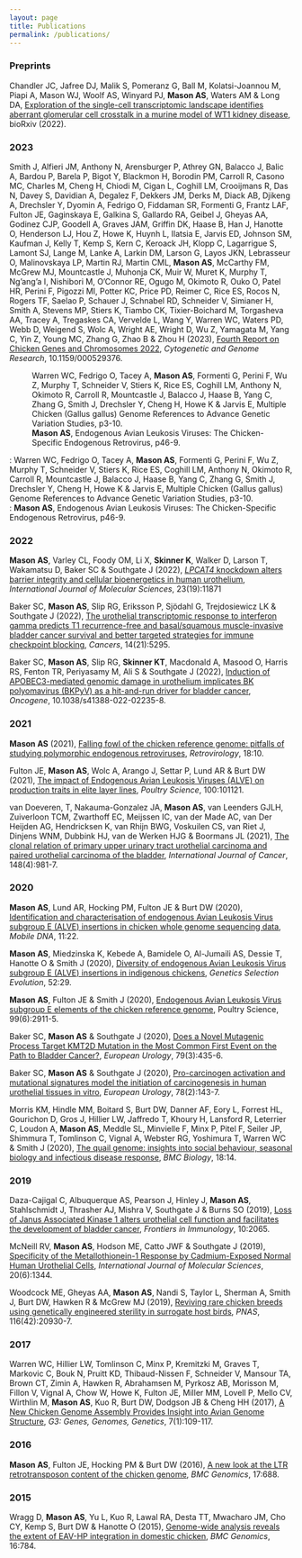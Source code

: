 ```yaml
---
layout: page
title: Publications
permalink: /publications/
---
```


### Preprints
Chandler JC, Jafree DJ, Malik S, Pomeranz G, Ball M, Kolatsi-Joannou M, Piapi A, Mason WJ, Woolf AS, Winyard PJ, **Mason AS**, Waters AM & Long DA, [Exploration of the single-cell transcriptomic landscape identifies aberrant glomerular cell crosstalk in a murine model of WT1 kidney disease](https://www.biorxiv.org/content/10.1101/2022.10.11.511555v2), bioRxiv (2022).

### 2023
Smith J, Alfieri JM, Anthony N, Arensburger P, Athrey GN, Balacco J, Balic A, Bardou P, Barela P, Bigot Y, Blackmon H, Borodin PM, Carroll R, Casono MC, Charles M, Cheng H, Chiodi M, Cigan L, Coghill LM, Crooijmans R, Das N, Davey S, Davidian A, Degalez F, Dekkers JM, Derks M, Diack AB, Djikeng A, Drechsler Y, Dyomin A, Fedrigo O, Fiddaman SR, Formenti G, Frantz LAF, Fulton JE, Gaginskaya E, Galkina S, Gallardo RA, Geibel J, Gheyas AA, Godinez CJP, Goodell A, Graves JAM, Griffin DK, Haase B, Han J, Hanotte O, Henderson LJ, Hou Z, Howe K, Huynh L, Ilatsia E, Jarvis ED, Johnson SM, Kaufman J, Kelly T, Kemp S, Kern C, Keroack JH, Klopp C, Lagarrigue S, Lamont SJ, Lange M, Lanke A, Larkin DM, Larson G, Layos JKN, Lebrasseur O, Malinovskaya LP, Martin RJ, Martin CML, **Mason AS**, McCarthy FM, McGrew MJ, Mountcastle J, Muhonja CK, Muir W, Muret K, Murphy T, Ng’ang’a I, Nishibori M, O’Connor RE, Ogugo M, Okimoto R, Ouko O, Patel HR, Perini F, Pigozzi MI, Potter KC, Price PD, Reimer C, Rice ES, Rocos N, Rogers TF, Saelao P, Schauer J, Schnabel RD, Schneider V, Simianer H, Smith A, Stevens MP, Stiers K, Tiambo CK, Tixier-Boichard M, Torgasheva AA, Tracey A, Tregaskes CA, Vervelde L, Wang Y, Warren WC, Waters PD, Webb D, Weigend S, Wolc A, Wright AE, Wright D, Wu Z, Yamagata M, Yang C, Yin Z, Young MC, Zhang G, Zhao B & Zhou H (2023), [Fourth Report on Chicken Genes and Chromosomes 2022](https://doi.org/10.1159/000529376), *Cytogenetic and Genome Research*, 10.1159/000529376.<br/>
<dl>
    <dd>Warren WC, Fedrigo O, Tacey A, <b>Mason AS</b>, Formenti G, Perini F, Wu Z, Murphy T, Schneider V, Stiers K, Rice ES, Coghill LM, Anthony N, Okimoto R, Carroll R, Mountcastle J, Balacco J, Haase B, Yang C, Zhang G, Smith J, Drechsler Y, Cheng H, Howe K & Jarvis E, Multiple Chicken (Gallus gallus) Genome References to Advance Genetic Variation Studies, p3-10.</dd>
    <dd><b>Mason AS</b>, Endogenous Avian Leukosis Viruses: The Chicken-Specific Endogenous Retrovirus, p46-9.</dd>
</dl>


: Warren WC, Fedrigo O, Tacey A, **Mason AS**, Formenti G, Perini F, Wu Z, Murphy T, Schneider V, Stiers K, Rice ES, Coghill LM, Anthony N, Okimoto R, Carroll R, Mountcastle J, Balacco J, Haase B, Yang C, Zhang G, Smith J, Drechsler Y, Cheng H, Howe K & Jarvis E, Multiple Chicken (Gallus gallus) Genome References to Advance Genetic Variation Studies, p3-10.<br/>
: **Mason AS**, Endogenous Avian Leukosis Viruses: The Chicken-Specific Endogenous Retrovirus, p46-9.

### 2022
**Mason AS**, Varley CL, Foody OM, Li X, **Skinner K**, Walker D, Larson T, Wakamatsu D, Baker SC & Southgate J (2022), [*LPCAT4* knockdown alters barrier integrity and cellular bioenergetics in human urothelium](https://doi.org/10.3390/ijms231911871), *International Journal of Molecular Sciences*, 23(19):11871

Baker SC, **Mason AS**, Slip RG, Eriksson P, Sjödahl G, Trejdosiewicz LK & Southgate J (2022), [The urothelial transcriptomic response to interferon gamma predicts T1 recurrence-free and basal/squamous muscle-invasive bladder cancer survival and better targeted strategies for immune checkpoint blocking](https://doi.org/10.3390/cancers14215295), *Cancers*, 14(21):5295.

Baker SC, **Mason AS**, Slip RG, **Skinner KT**, Macdonald A, Masood O, Harris RS, Fenton TR, Periyasamy M, Ali S & Southgate J (2022), [Induction of APOBEC3-mediated genomic damage in urothelium implicates BK polyomavirus (BKPyV) as a hit-and-run driver for bladder cancer](https://doi.org/10.1038/s41388-022-02235-8), *Oncogene*, 10.1038/s41388-022-02235-8.

### 2021
**Mason AS** (2021), [Falling fowl of the chicken reference genome: pitfalls of studying polymorphic endogenous retroviruses](https://doi.org/10.1186/s12977-021-00555-3), *Retrovirology*, 18:10.

Fulton JE, **Mason AS**, Wolc A, Arango J, Settar P, Lund AR & Burt DW (2021), [The impact of Endogenous Avian Leukosis Viruses (ALVE) on production traits in elite layer lines](https://doi.org/10.1016/j.psj.2021.101121), *Poultry Science*, 100:101121. 

van Doeveren, T, Nakauma-Gonzalez JA, **Mason AS**, van Leenders GJLH, Zuiverloon TCM, Zwarthoff EC, Meijssen IC, van der Made AC, van Der Heijden AG, Hendricksen K, van Rhijn BWG, Voskuilen CS, van Riet J, Dinjens WNM, Dubbink HJ, van de Werken HJG & Boormans JL (2021), [The clonal relation of primary upper urinary tract urothelial carcinoma and paired urothelial carcinoma of the bladder](https://doi.org/10.1002/ijc.33327), *International Journal of Cancer*, 148(4):981-7.

### 2020
**Mason AS**, Lund AR, Hocking PM, Fulton JE & Burt DW (2020), [Identification and characterisation of endogenous Avian Leukosis Virus subgroup E (ALVE) insertions in chicken whole genome sequencing data](https://doi.org/10.1186/s13100-020-00216-w), *Mobile DNA*, 11:22.

**Mason AS**, Miedzinska K, Kebede A, Bamidele O, Al-Jumaili AS, Dessie T, Hanotte O & Smith J (2020), [Diversity of endogenous Avian Leukosis Virus subgroup E (ALVE) insertions in indigenous chickens](https://doi.org/10.1186/s12711-020-00548-4), *Genetics Selection Evolution*, 52:29.

**Mason AS**, Fulton JE & Smith J (2020), [Endogenous Avian Leukosis Virus subgroup E elements of the chicken reference genome](https://doi.org/10.1016/j.psj.2019.12.074), Poultry Science, 99(6):2911-5.

Baker SC, **Mason AS** & Southgate J (2020), [Does a Novel Mutagenic Process Target KMT2D Mutation in the Most Common First Event on the Path to Bladder Cancer?](https://doi.org/10.1016/j.eururo.2020.11.008), *European Urology*, 79(3):435-6.

Baker SC, **Mason AS** & Southgate J (2020), [Pro-carcinogen activation and mutational signatures model the initiation of carcinogenesis in human urothelial tissues in vitro](https://doi.org/10.1016/j.eururo.2020.03.049), *European Urology*, 78(2):143-7.

Morris KM, Hindle MM, Boitard S, Burt DW, Danner AF, Eory L, Forrest HL, Gourichon D, Gros J, Hillier LW, Jaffredo T, Khoury H, Lansford R, Leterrier C, Loudon A, **Mason AS**, Meddle SL, Minvielle F, Minx P, Pitel F, Seiler JP, Shimmura T, Tomlinson C, Vignal A, Webster RG, Yoshimura T, Warren WC & Smith J (2020), [The quail genome: insights into social behaviour, seasonal biology and infectious disease response](https://doi.org/10.1186/s12915-020-0743-4), *BMC Biology*, 18:14.

### 2019
Daza-Cajigal C, Albuquerque AS, Pearson J, Hinley J, **Mason AS**, Stahlschmidt J, Thrasher AJ, Mishra V, Southgate J & Burns SO (2019), [Loss of Janus Associated Kinase 1 alters urothelial cell function and facilitates the development of bladder cancer](https://doi.org/10.3389/fimmu.2019.02065), *Frontiers in Immunology*, 10:2065.

McNeill RV, **Mason AS**, Hodson ME, Catto JWF & Southgate J (2019), [Specificity of the Metallothionein-1 Response by Cadmium-Exposed Normal Human Urothelial Cells](https://doi.org/10.3390/ijms20061344), *International Journal of Molecular Sciences*, 20(6):1344.

Woodcock ME, Gheyas AA, **Mason AS**, Nandi S, Taylor L, Sherman A, Smith J, Burt DW, Hawken R & McGrew MJ (2019), [Reviving rare chicken breeds using genetically engineered sterility in surrogate host birds](https://doi.org/10.1073/pnas.1906316116), *PNAS*, 116(42):20930-7.

### 2017
Warren WC, Hillier LW, Tomlinson C, Minx P, Kremitzki M, Graves T, Markovic C, Bouk N, Pruitt KD, Thibaud-Nissen F, Schneider V, Mansour TA, Brown CT, Zimin A, Hawken R, Abrahamsen M, Pyrkosz AB, Morisson M, Fillon V, Vignal A, Chow W, Howe K, Fulton JE, Miller MM, Lovell P, Mello CV, Wirthlin M, **Mason AS**, Kuo R, Burt DW, Dodgson JB & Cheng HH (2017), [A New Chicken Genome Assembly Provides Insight into Avian Genome Structure](https://doi.org/10.1534/g3.116.035923), *G3: Genes, Genomes, Genetics*, 7(1):109-117.

### 2016
**Mason AS**, Fulton JE, Hocking PM & Burt DW (2016), [A new look at the LTR retrotransposon content of the chicken genome](https://doi.org/10.1186/s12864-016-3043-1), *BMC Genomics*, 17:688.

### 2015
Wragg D, **Mason AS**, Yu L, Kuo R, Lawal RA, Desta TT, Mwacharo JM, Cho CY, Kemp S, Burt DW & Hanotte O (2015), [Genome-wide analysis reveals the extent of EAV-HP integration in domestic chicken](https://doi.org/10.1186/s12864-015-1954-x), *BMC Genomics*, 16:784. 



